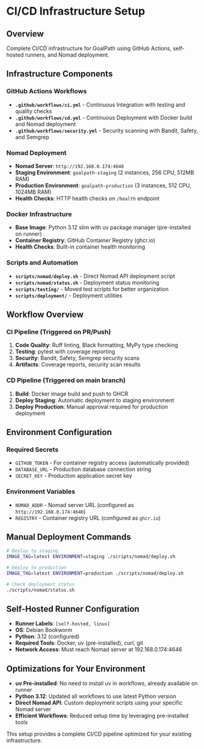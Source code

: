 # CI/CD Infrastructure Setup

## Overview
Complete CI/CD infrastructure for GoalPath using GitHub Actions, self-hosted runners, and Nomad deployment.

## Infrastructure Components

### GitHub Actions Workflows
- **`.github/workflows/ci.yml`** - Continuous Integration with testing and quality checks
- **`.github/workflows/cd.yml`** - Continuous Deployment with Docker build and Nomad deployment  
- **`.github/workflows/security.yml`** - Security scanning with Bandit, Safety, and Semgrep

### Nomad Deployment
- **Nomad Server**: `http://192.168.0.174:4646`
- **Staging Environment**: `goalpath-staging` (2 instances, 256 CPU, 512MB RAM)
- **Production Environment**: `goalpath-production` (3 instances, 512 CPU, 1024MB RAM)
- **Health Checks**: HTTP health checks on `/health` endpoint

### Docker Infrastructure
- **Base Image**: Python 3.12 slim with uv package manager (pre-installed on runner)
- **Container Registry**: GitHub Container Registry (ghcr.io)
- **Health Checks**: Built-in container health monitoring

### Scripts and Automation
- **`scripts/nomad/deploy.sh`** - Direct Nomad API deployment script
- **`scripts/nomad/status.sh`** - Deployment status monitoring
- **`scripts/testing/`** - Moved test scripts for better organization
- **`scripts/deployment/`** - Deployment utilities

## Workflow Overview

### CI Pipeline (Triggered on PR/Push)
1. **Code Quality**: Ruff linting, Black formatting, MyPy type checking
2. **Testing**: pytest with coverage reporting
3. **Security**: Bandit, Safety, Semgrep security scans
4. **Artifacts**: Coverage reports, security scan results

### CD Pipeline (Triggered on main branch)
1. **Build**: Docker image build and push to GHCR
2. **Deploy Staging**: Automatic deployment to staging environment
3. **Deploy Production**: Manual approval required for production deployment

## Environment Configuration

### Required Secrets
- `GITHUB_TOKEN` - For container registry access (automatically provided)
- `DATABASE_URL` - Production database connection string
- `SECRET_KEY` - Production application secret key

### Environment Variables
- `NOMAD_ADDR` - Nomad server URL (configured as `http://192.168.0.174:4646`)
- `REGISTRY` - Container registry URL (configured as `ghcr.io`)

## Manual Deployment Commands

```bash
# Deploy to staging
IMAGE_TAG=latest ENVIRONMENT=staging ./scripts/nomad/deploy.sh

# Deploy to production  
IMAGE_TAG=latest ENVIRONMENT=production ./scripts/nomad/deploy.sh

# Check deployment status
./scripts/nomad/status.sh
```


## Self-Hosted Runner Configuration
- **Runner Labels**: `[self-hosted, linux]`
- **OS**: Debian Bookworm
- **Python**: 3.12 (configured)
- **Required Tools**: Docker, uv (pre-installed), curl, git
- **Network Access**: Must reach Nomad server at 192.168.0.174:4646

## Optimizations for Your Environment
- **uv Pre-installed**: No need to install uv in workflows, already available on runner
- **Python 3.12**: Updated all workflows to use latest Python version
- **Direct Nomad API**: Custom deployment scripts using your specific Nomad server
- **Efficient Workflows**: Reduced setup time by leveraging pre-installed tools

This setup provides a complete CI/CD pipeline optimized for your existing infrastructure.
